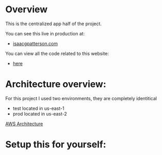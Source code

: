 # Overview

This is the centralized app half of the project. 

You can see this live in production at:
 - [isaacgpatterson.com](isaacgpatterson.com)

You can view all the code related to this website:
 - [here](https://github.com/isaac-patterson?tab=repositories&q=ip)


# Architecture overview:

For this project I used two environments, they are completely identitical
 - test located in us-east-1
 - prod located in us-east-2

[AWS Architecture](https://lucid.app/lucidchart/d703005a-8208-4e0e-97c5-e53bdd40d69f/view)


# Setup this for yourself: